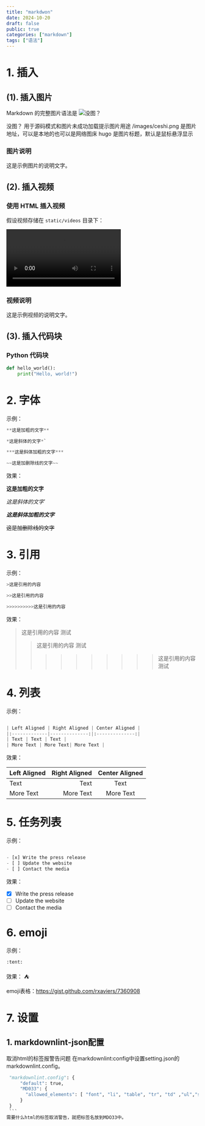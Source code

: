 ```yaml
---
title: "markdwon"
date: 2024-10-20
draft: false
public: true
categories: ["markdown"]
tags: ["语法"]
---
```


# 1. 插入

## (1). 插入图片

Markdown 的完整图片语法是 ![没图？](/images/ceshi.png "hugo为了测试")

没图？ 用于源码模式和图片未成功加载提示图片用途
/images/ceshi.png 是图片地址，可以是本地的也可以是网络图床
hugo 是图片标题，默认是鼠标悬浮显示

### 图片说明

这是示例图片的说明文字。

## (2). 插入视频

### 使用 HTML 插入视频

假设视频存储在 `static/videos` 目录下：

<video controls>
  <source src="/videos/example-video.mp4" type="video/mp4">
  Your browser does not support the video tag.
</video>

### 视频说明

这是示例视频的说明文字。

## (3). 插入代码块

### Python 代码块

```python
def hello_world():
    print("Hello, world!")
```

# 2. 字体

示例：

```python
**这是加粗的文字**

*这是斜体的文字*`

***这是斜体加粗的文字***

~~这是加删除线的文字~~
```

效果：

**这是加粗的文字**

*这是斜体的文字*`

***这是斜体加粗的文字***

~~这是加删除线的文字~~

# 3. 引用

示例：

```python
>这是引用的内容

>>这是引用的内容

>>>>>>>>>>这是引用的内容
```

效果：

>这是引用的内容
测试
>>这是引用的内容
测试
>>>>>>>>>>这是引用的内容
测试

# 4. 列表

示例：

```python

| Left Aligned | Right Aligned | Center Aligned |
|:-------------|--------------:|:--------------:|
| Text | Text | Text |
| More Text | More Text| More Text |
```

效果：

| Left Aligned | Right Aligned | Center Aligned |
|:-------------|--------------:|:--------------:|
| Text | Text | Text |
| More Text | More Text| More Text |

# 5. 任务列表

示例：

```python

- [x] Write the press release
- [ ] Update the website
- [ ] Contact the media
```

效果：

- [x] Write the press release
- [ ] Update the website
- [ ] Contact the media

# 6. emoji

示例：

```python
:tent:
```

效果：
:tent:

emoji表格：https://gist.github.com/rxaviers/7360908

# 7. 设置

## 1. markdownlint-json配置
  取消html的标签报警告问题
  在markdownlint:config中设置setting.json的markdownlint.config。
   ```python
    "markdownlint.config": {
        "default": true,
        "MD033": {
          "allowed_elements": [ "font", "li", "table", "tr", "td" ,"ul","strong","summary","details"]
        }
    }
    ```
  需要什么html的标签取消警告，就把标签名放到MDO33中。


